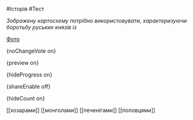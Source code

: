 #Історія #Тест

*Зображену картосхему потрібно використовувати, характеризуючи боротьбу руських князів із*

[Фото](https://zno.osvita.ua//doc/images/znotest/66/6645/972345.jpg)

{noChangeVote on}

{preview on}

{hideProgress on}

{shareEnable off}

{hideCount on}

[[хозарами]]
[[монголами]]
[[печенігами]]
[[половцями]]
